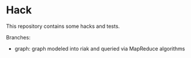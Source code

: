 Hack
====

This repository contains some hacks and tests.

Branches:

 - graph: graph modeled into riak and queried via MapReduce algorithms
